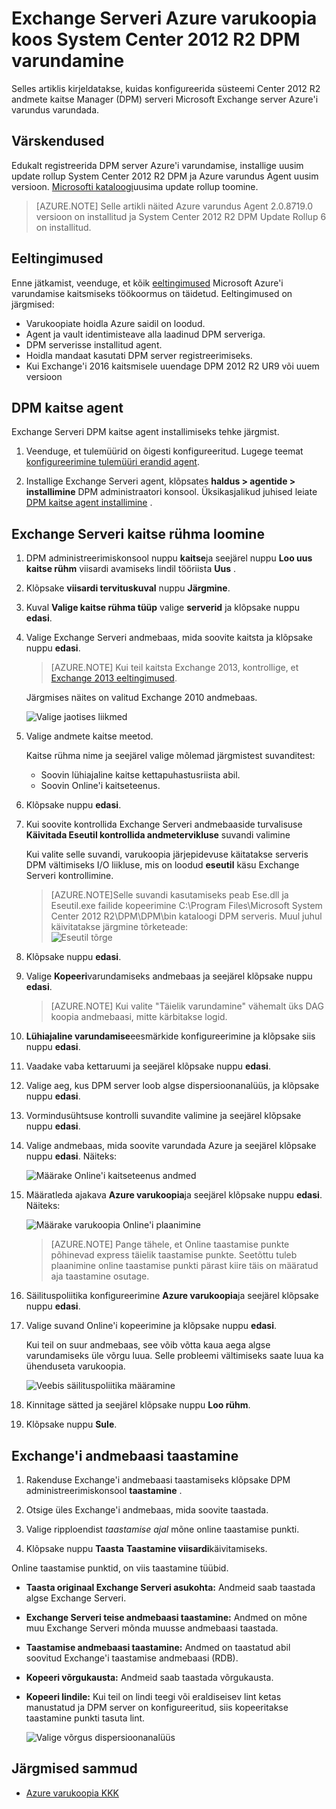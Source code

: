 <properties
    pageTitle="Varundamine Exchange'i serveriga Azure varukoopia koos System Center 2012 R2 DPM | Microsoft Azure'i"
    description="Saate teada, kuidas varundada Exchange server Azure'i varundus System Center 2012 R2 DPM abil"
    services="backup"
    documentationCenter=""
    authors="MaanasSaran"
    manager="NKolli1"
    editor=""/>

<tags
    ms.service="backup"
    ms.workload="storage-backup-recovery"
    ms.tgt_pltfrm="na"
    ms.devlang="na"
    ms.topic="article"
    ms.date="08/15/2016"
    ms.author="anuragm;jimpark;delhan;trinadhk;markgal"/>


# <a name="back-up-an-exchange-server-to-azure-backup-with-system-center-2012-r2-dpm"></a>Exchange Serveri Azure varukoopia koos System Center 2012 R2 DPM varundamine
Selles artiklis kirjeldatakse, kuidas konfigureerida süsteemi Center 2012 R2 andmete kaitse Manager (DPM) serveri Microsoft Exchange server Azure'i varundus varundada.  

## <a name="updates"></a>Värskendused
Edukalt registreerida DPM server Azure'i varundamise, installige uusim update rollup System Center 2012 R2 DPM ja Azure varundus Agent uusim versioon. [Microsofti kataloogi](http://catalog.update.microsoft.com/v7/site/Search.aspx?q=System%20Center%202012%20R2%20Data%20protection%20manager)uusima update rollup toomine.

>[AZURE.NOTE] Selle artikli näited Azure varundus Agent 2.0.8719.0 versioon on installitud ja System Center 2012 R2 DPM Update Rollup 6 on installitud.

## <a name="prerequisites"></a>Eeltingimused
Enne jätkamist, veenduge, et kõik [eeltingimused](backup-azure-dpm-introduction.md#prerequisites) Microsoft Azure'i varundamise kaitsmiseks töökoormus on täidetud. Eeltingimused on järgmised:

- Varukoopiate hoidla Azure saidil on loodud.
- Agent ja vault identimisteave alla laadinud DPM serveriga.
- DPM serverisse installitud agent.
- Hoidla mandaat kasutati DPM server registreerimiseks.
- Kui Exchange'i 2016 kaitsmisele uuendage DPM 2012 R2 UR9 või uuem versioon

## <a name="dpm-protection-agent"></a>DPM kaitse agent  
Exchange Serveri DPM kaitse agent installimiseks tehke järgmist.

1. Veenduge, et tulemüürid on õigesti konfigureeritud. Lugege teemat [konfigureerimine tulemüüri erandid agent](https://technet.microsoft.com/library/Hh758204.aspx).

2. Installige Exchange Serveri agent, klõpsates **haldus > agentide > installimine** DPM administraatori konsool. Üksikasjalikud juhised leiate [DPM kaitse agent installimine](https://technet.microsoft.com/library/hh758186.aspx?f=255&MSPPError=-2147217396) .

## <a name="create-a-protection-group-for-the-exchange-server"></a>Exchange Serveri kaitse rühma loomine

1. DPM administreerimiskonsool nuppu **kaitse**ja seejärel nuppu **Loo uus kaitse rühm** viisardi avamiseks lindil tööriista **Uus** .

2. Klõpsake **viisardi tervituskuval** nuppu **Järgmine**.

3. Kuval **Valige kaitse rühma tüüp** valige **serverid** ja klõpsake nuppu **edasi**.

4. Valige Exchange Serveri andmebaas, mida soovite kaitsta ja klõpsake nuppu **edasi**.

    >[AZURE.NOTE] Kui teil kaitsta Exchange 2013, kontrollige, et [Exchange 2013 eeltingimused](https://technet.microsoft.com/library/dn751029.aspx).

    Järgmises näites on valitud Exchange 2010 andmebaas.

    ![Valige jaotises liikmed](./media/backup-azure-backup-exchange-server/select-group-members.png)

5. Valige andmete kaitse meetod.

    Kaitse rühma nime ja seejärel valige mõlemad järgmistest suvanditest:

    - Soovin lühiajaline kaitse kettapuhastusriista abil.
    - Soovin Online'i kaitseteenus.

6. Klõpsake nuppu **edasi**.

7. Kui soovite kontrollida Exchange Serveri andmebaaside turvalisuse **Käivitada Eseutil kontrollida andmetervikluse** suvandi valimine

    Kui valite selle suvandi, varukoopia järjepidevuse käitatakse serveris DPM vältimiseks I/O liikluse, mis on loodud **eseutil** käsu Exchange Serveri kontrollimine.

    >[AZURE.NOTE]Selle suvandi kasutamiseks peab Ese.dll ja Eseutil.exe failide kopeerimine C:\Program Files\Microsoft System Center 2012 R2\DPM\DPM\bin kataloogi DPM serveris. Muul juhul käivitatakse järgmine tõrketeade:  
    ![Eseutil tõrge](./media/backup-azure-backup-exchange-server/eseutil-error.png)

8. Klõpsake nuppu **edasi**.

9. Valige **Kopeeri**varundamiseks andmebaas ja seejärel klõpsake nuppu **edasi**.

    >[AZURE.NOTE] Kui valite "Täielik varundamine" vähemalt üks DAG koopia andmebaasi, mitte kärbitakse logid.

10. **Lühiajaline varundamise**eesmärkide konfigureerimine ja klõpsake siis nuppu **edasi**.

11. Vaadake vaba kettaruumi ja seejärel klõpsake nuppu **edasi**.

12. Valige aeg, kus DPM server loob algse dispersioonanalüüs, ja klõpsake nuppu **edasi**.

13. Vormindusühtsuse kontrolli suvandite valimine ja seejärel klõpsake nuppu **edasi**.

14. Valige andmebaas, mida soovite varundada Azure ja seejärel klõpsake nuppu **edasi**. Näiteks:

    ![Määrake Online'i kaitseteenus andmed](./media/backup-azure-backup-exchange-server/specify-online-protection-data.png)

15. Määratleda ajakava **Azure varukoopia**ja seejärel klõpsake nuppu **edasi**. Näiteks:

    ![Määrake varukoopia Online'i plaanimine](./media/backup-azure-backup-exchange-server/specify-online-backup-schedule.png)

    >[AZURE.NOTE] Pange tähele, et Online taastamise punkte põhinevad express täielik taastamise punkte. Seetõttu tuleb plaanimine online taastamise punkti pärast kiire täis on määratud aja taastamine osutage.

16. Säilituspoliitika konfigureerimine **Azure varukoopia**ja seejärel klõpsake nuppu **edasi**.

17. Valige suvand Online'i kopeerimine ja klõpsake nuppu **edasi**.

    Kui teil on suur andmebaas, see võib võtta kaua aega algse varundamiseks üle võrgu luua. Selle probleemi vältimiseks saate luua ka ühenduseta varukoopia.  

    ![Veebis säilituspoliitika määramine](./media/backup-azure-backup-exchange-server/specify-online-retention-policy.png)

18. Kinnitage sätted ja seejärel klõpsake nuppu **Loo rühm**.

19. Klõpsake nuppu **Sule**.

## <a name="recover-the-exchange-database"></a>Exchange'i andmebaasi taastamine

1. Rakenduse Exchange'i andmebaasi taastamiseks klõpsake DPM administreerimiskonsool **taastamine** .

2. Otsige üles Exchange'i andmebaas, mida soovite taastada.

3. Valige ripploendist *taastamise ajal* mõne online taastamise punkti.

4. Klõpsake nuppu **Taasta** **Taastamine viisardi**käivitamiseks.

Online taastamise punktid, on viis taastamine tüübid.

- **Taasta originaal Exchange Serveri asukohta:** Andmeid saab taastada algse Exchange Serveri.
- **Exchange Serveri teise andmebaasi taastamine:** Andmed on mõne muu Exchange Serveri mõnda muusse andmebaasi taastada.
- **Taastamise andmebaasi taastamine:** Andmed on taastatud abil soovitud Exchange'i taastamise andmebaasi (RDB).
- **Kopeeri võrgukausta:** Andmeid saab taastada võrgukausta.
- **Kopeeri lindile:** Kui teil on lindi teegi või eraldiseisev lint ketas manustatud ja DPM server on konfigureeritud, siis kopeeritakse taastamine punkti tasuta lint.

    ![Valige võrgus dispersioonanalüüs](./media/backup-azure-backup-exchange-server/choose-online-replication.png)

## <a name="next-steps"></a>Järgmised sammud

- [Azure varukoopia KKK](backup-azure-backup-faq.md)
